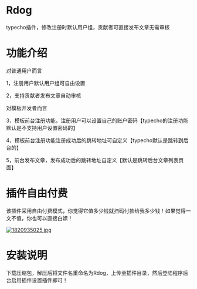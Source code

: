 # Rdog
typecho插件，修改注册时默认用户组，贡献者可直接发布文章无需审核

# 功能介绍

对普通用户而言

1，注册用户默认用户组可自由设置

2，支持贡献者发布文章自动审核

对模板开发者而言

3，模板前台注册功能，注册用户可以设置自己的账户密码【typecho的注册功能默认是不支持用户设置密码的】

4，模板前台注册功能注册成功后的跳转地址可自定义【typecho默认是跳转到后台的】

5，前台发布文章，发布成功后的跳转地址自定义【默认是跳转后台文章列表页面】

# 插件自由付费
该插件采用自由付费模式，你觉得它值多少钱就扫码付款给我多少钱！如果觉得一文不值，你也可以直接白嫖！

[![1820935025.jpg](https://i.loli.net/2019/05/31/5cf097a62b13e98032.jpg)](https://i.loli.net/2019/05/31/5cf097a62b13e98032.jpg)

# 安装说明

下载压缩包，解压后将文件名重命名为Rdog，上传至插件目录，然后登陆程序后台启用插件设置插件即可！
